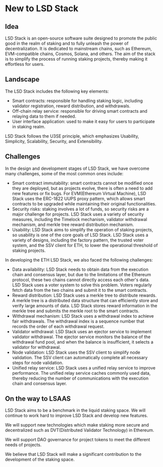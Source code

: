 # New to LSD Stack

## Idea

LSD Stack is an open-source software suite designed to promote the public good in the realm of staking and to fully unleash the power of decentralization. It is dedicated to mainstream chains, such as Ethereum, EVM-compatible chains, Cosmos, Solana, and others. The aim of the stack is to simplify the process of running staking projects, thereby making it effortless for users.

## Landscape

The LSD Stack includes the following key elements:

- Smart contracts: responsible for handling staking logic, including validator registration, reward distribution, and withdrawals.
- Off-chain relay service: responsible for driving smart contracts and relaying data to them if needed.
- User interface application: used to make it easy for users to participate in staking realm.

LSD Stack follows the U3SE principle, which emphasizes Usability, Simplicity, Scalability, Security, and Extensibility.

## Challenges

In the design and development stages of LSD Stack, we have overcome many challenges, some of the most common ones include:

- Smart contract immutability: smart contracts cannot be modified once they are deployed, but as projects evolve, there is often a need to add new features or fix bugs. For EVM(Ethereum Virtual Machine), LSD Stack uses the ERC-1822 UUPS proxy pattern, which allows smart contracts to be upgraded while maintaining their original functionalities.
- Security risks: staking involves a lot of funds, so security risks are a major challenge for projects. LSD Stack uses a variety of security measures, including the Timelock mechanism, validator withdrawal mechanism, and merkle tree reward distribution mechanism.
- Usability: LSD Stack aims to simplify the operation of staking projects, so usability is one of the core goals of LSD Stack. LSD Stack uses a variety of designs, including the factory pattern, the trusted voter system, and the SSV client for ETH, to lower the operational threshold of staking projects.

In developing the ETH LSD Stack, we also faced the following challenges:

- Data availability: LSD Stack needs to obtain data from the execution chain and consensus layer, but due to the limitations of the Ethereum protocol, these two chains cannot directly access each other's data. LSD Stack uses a voter system to solve this problem. Voters regularly fetch data from the two chains and submit it to the smart contracts.
- Reward distribution: LSD Stack uses a merkle tree to distribute rewards. A merkle tree is a distributed data structure that can efficiently store and verify large amounts of data. LSD Stack stores reward information in the merkle tree and submits the merkle root to the smart contracts.
- Withdrawal mechanism: LSD Stack uses a withdrawal index to achieve fair withdrawals. The withdrawal index is a sequence number that records the order of each withdrawal request.
- Validator withdrawal: LSD Stack uses an ejector service to implement validator withdrawal. The ejector service monitors the balance of the withdrawal fund pool, and when the balance is insufficient, it selects a validator for withdrawal.
- Node validation: LSD Stack uses the SSV client to simplify node validation. The SSV client can automatically complete all necessary steps for node validation.
- Unified relay service: LSD Stack uses a unified relay service to improve performance. The unified relay service caches commonly used data, thereby reducing the number of communications with the execution chain and consensus layer.

## On the way to LSAAS

LSD Stack aims to be a benchmark in the liquid staking space. We will continue to work hard to improve LSD Stack and develop new features.

We will support new technologies which make staking more secure and decentralized such as DVT(Distributed Validator Technology) in Ethereum.

We will support DAO governance for project tokens to meet the different needs of projects.

We believe that LSD Stack will make a significant contribution to the development of the staking space.